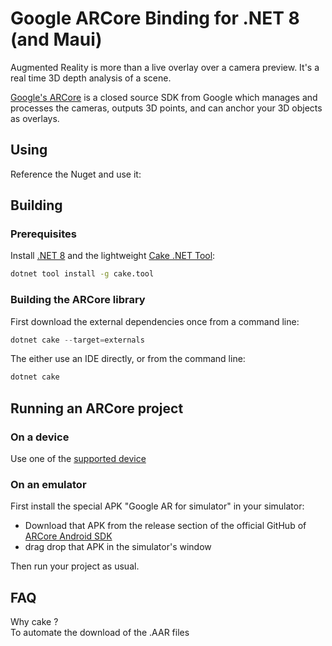 # Google ARCore Binding for .NET 8 (and Maui)

Augmented Reality is more than a live overlay over a camera preview. It's a real time 3D depth analysis of a scene.

[Google's ARCore](https://developers.google.com/ar/) is a closed source SDK from Google which manages and processes the cameras, outputs 3D points, and can anchor your 3D objects as overlays.

## Using

Reference the Nuget and use it:


## Building

### Prerequisites

Install [.NET 8](https://dotnet.microsoft.com/download) and the lightweight [Cake .NET Tool](http://cakebuild.net):

```sh
dotnet tool install -g cake.tool
```

### Building the ARCore library

First download the external dependencies once from a command line:

```powershell
dotnet cake --target=externals
```

The either use an IDE directly, or from the command line:

```powershell
dotnet cake
```

## Running an ARCore project

### On a device

Use one of the [supported device](https://developers.google.com/ar/discover/#supported_devices)

### On an emulator

First install the special APK "Google AR for simulator" in your simulator:
* Download that APK from the release section of the official GitHub of [ARCore Android SDK](https://github.com/google-ar/arcore-android-sdk)
* drag drop that APK in the simulator's window

Then run your project as usual.

## FAQ

Why cake ?  
To automate the download of the .AAR files
